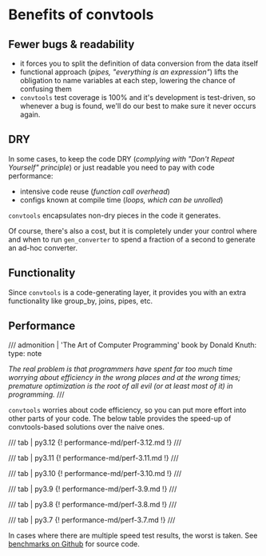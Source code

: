 # Benefits of convtools


## Fewer bugs & readability

* it forces you to split the definition of data conversion from the data
  itself
* functional approach (_pipes, "everything is an expression"_) lifts the
  obligation to name variables at each step, lowering the chance of confusing
  them
* `convtools` test coverage is 100% and it's development is test-driven, so
  whenever a bug is found, we'll do our best to make sure it never occurs
  again.

## DRY

In some cases, to keep the code DRY (_complying with "Don't Repeat Yourself"
principle_) or just readable you need to pay with code performance:

* intensive code reuse (_function call overhead_)
* configs known at compile time (_loops, which can be unrolled_)

`convtools` encapsulates non-dry pieces in the code it generates.

Of course, there's also a cost, but it is completely under your control where
and when to run `gen_converter` to spend a fraction of a second to generate
an ad-hoc converter.

## Functionality

Since `convtools` is a code-generating layer, it provides you with an extra
functionality like group_by, joins, pipes, etc.


## Performance

/// admonition | 'The Art of Computer Programming' book by Donald Knuth:
    type: note

_The real problem is that programmers have spent far too much time worrying
about efficiency in the wrong places and at the wrong times; premature
optimization is the root of all evil (or at least most of it) in programming._
///

`convtools` worries about code efficiency, so you can put more effort into
other parts of your code. The below table provides the speed-up of
convtools-based solutions over the naive ones. 


/// tab | py3.12
{! performance-md/perf-3.12.md !}
///

/// tab | py3.11
{! performance-md/perf-3.11.md !}
///

/// tab | py3.10
{! performance-md/perf-3.10.md !}
///

/// tab | py3.9
{! performance-md/perf-3.9.md !}
///

/// tab | py3.8
{! performance-md/perf-3.8.md !}
///

/// tab | py3.7
{! performance-md/perf-3.7.md !}
///


In cases where there are multiple speed test results, the worst is
taken. See [benchmarks on Github](https://github.com/westandskif/convtools/blob/master/run_benchmarks.py) for source code.
